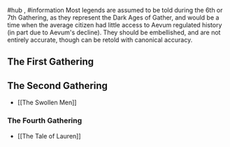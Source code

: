 #hub , #information 
Most legends are assumed to be told during the 6th or 7th Gathering, as they represent the Dark Ages of Gather, and would be a time when the average citizen had little access to Aevum regulated history (in part due to Aevum's decline). They should be embellished, and are not entirely accurate, though can be retold with canonical accuracy.

## The First Gathering

## The Second Gathering
- [[The Swollen Men]]

### The Fourth Gathering
- [[The Tale of Lauren]]
